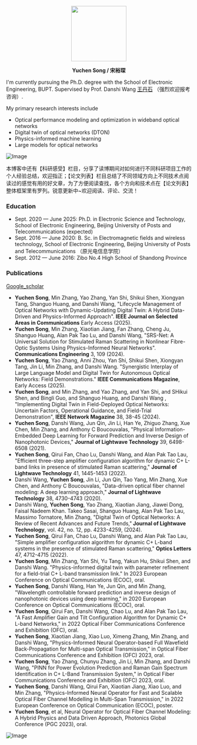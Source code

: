 <p align = "center">    
<img  src="https://github.com/user-attachments/assets/8d51c2a6-20da-4a45-bcdf-32a2eb49e653" width="150" />
</p>
<p align = "center"><strong>Yuchen Song / 宋裕琛</strong></p>  
I'm currently pursuing the Ph.D. degree with the School of Electronic Engineering, BUPT.  Supervised by Prof. Danshi Wang
<a href="https://see.bupt.edu.cn/info/1051/2196.htm">王丹石</a> （强烈欢迎报考咨询）.  

My primary research interests include
- Optical performance modeling and optimization in wideband optical networks
- Digital twin of optical networks (DTON)
- Physics-informed machine learning
- Large models for optical networks

![Image](https://github.com/user-attachments/assets/972b9dce-9e96-41f4-aee4-3c669f7383ca)

本博客中还有【科研感受】栏目，分享了读博期间对如何进行不同科研项目工作的个人经验总结，欢迎指正；【论文列表】栏目总结了不同领域方向上不同技术点阅读过的感觉有用的好文章，为了方便阅读查找，各个方向和技术点在【论文列表】整体框架里有罗列。锐意更新中~欢迎阅读、评论、交流！
<h3> Education </h3>  

- Sept. 2020 — June 2025: Ph.D. in Electronic Science and Technology, School of Electronic Engineering, Beijing University of Posts and Telecommunications (expected)
- Sept. 2016 — June 2020: B. Sc. in Electromagnetic fields and wireless technology, School of Electronic Engineering, Beijing University of Posts and Telecommunications （原光电信息学院）
- Sept. 2012 — June 2016: Zibo No.4 High School of Shandong Province

<h3> Publications</h3>  
<a href="https://scholar.google.com.hk/citations?user=WKfnMBcAAAAJ&hl=en">Google_scholar</a>  

- <strong>Yuchen Song</strong>, Min Zhang, Yao Zhang, Yan Shi, Shikui Shen, Xiongyan Tang, Shanguo Huang, and Danshi Wang, "Lifecycle Management of Optical Networks with Dynamic-Updating Digital Twin: A Hybrid Data-Driven and Physics-Informed Approach". <strong>IEEE Journal on Selected Areas in Communications</strong> Early Access (2025).​
- <strong>Yuchen Song</strong>, Min Zhang, Xiaotian Jiang, Fan Zhang, Cheng Ju, Shanguo Huang, Alan Pak Tao Lu, and Danshi Wang, "SRS-Net: A Universal Solution for Stimulated Raman Scattering in Nonlinear Fibre-Optic Systems Using Physics-Informed Neural Networks". <strong>Communications Engineering</strong> 3, 109 (2024).​
- <strong>Yuchen Song</strong>, Yao Zhang, Anni Zhou, Yan Shi, Shikui Shen, Xiongyan Tang, Jin Li, Min Zhang, and Danshi Wang. "Synergistic Interplay of Large Language Model and Digital Twin for Autonomous Optical Networks: Field Demonstrations." <strong>IEEE Communications Magazine</strong>, Early Access (2025).
- <strong>Yuchen Song</strong>, and Min Zhang, and Yao Zhang, and Yan Shi, and SHikui Shen, and Bingli Guo, and Shanguo Huang, and Danshi Wang , "Implementing Digital Twin in Field-Deployed Optical Networks: Uncertain Factors, Operational Guidance, and Field-Trial Demonstration", <strong>IEEE Network Magazine</strong> 38, 38-45 (2024).
- <strong>Yuchen Song</strong>, Danshi Wang, Jun Qin, Jin Li, Han Ye, Zhiguo Zhang, Xue Chen, Min Zhang, and Anthony C Boucouvalas, "Physical Information-Embedded Deep Learning for Forward Prediction and Inverse Design of Nanophotonic Devices," <strong>Journal of Lightwave Technology</strong> 39, 6498-6508 (2021). 
- <strong>Yuchen Song</strong>, Qirui Fan, Chao Lu, Danshi Wang, and Alan Pak Tao Lau, "Efficient three-step amplifier configuration algorithm for dynamic C+ L-band links in presence of stimulated Raman scattering," <strong>Journal of Lightwave Technology</strong> 41, 1445-1453 (2022). 
- Danshi Wang, <strong>Yuchen Song</strong>, Jin Li, Jun Qin, Tao Yang, Min Zhang, Xue Chen, and Anthony C Boucouvalas, "Data-driven optical fiber channel modeling: A deep learning approach," <strong>Journal of Lightwave Technology</strong> 38, 4730-4743 (2020). 
- Danshi Wang, <strong>Yuchen Song</strong>, Yao Zhang, Xiaotian Jiang, Jiawei Dong, Faisal Nadeem Khan. Takeo Sasai, Shanguo Huang, Alan Pak Tao Lau, Massimo Tornatore, Min Zhang, "Digital Twin of Optical Networks: A Review of Recent Advances and Future Trends,"<strong> Journal of Lightwave Technology</strong>, vol. 42, no. 12, pp. 4233-4259, (2024).
- <strong>Yuchen Song</strong>, Qirui Fan, Chao Lu, Danshi Wang, and Alan Pak Tao Lau, "Simple amplifier configuration algorithm for dynamic C+ L-band systems in the presence of stimulated Raman scattering," <strong>Optics Letters</strong> 47, 4712-4715 (2022).
- <strong>Yuchen Song</strong>, Min Zhang, Yan Shi, Yu Tang, Yakun Hu, Shikui Shen, and Danshi Wang. "Physics-informed digital twin with parameter refinement for a field-trial C+ L-band transmission link." In 2023 European Conference on Optical Communications (ECOC), oral. 
- <strong>Yuchen Song</strong>, Danshi Wang, Han Ye, Jun Qin, and Min Zhang, "Wavelength controllable forward prediction and inverse design of nanophotonic devices using deep learning," in 2020 European Conference on Optical Communications (ECOC), oral. 
- <strong>Yuchen Song</strong>, Qirui Fan, Danshi Wang, Chao Lu, and Alan Pak Tao Lau, "A Fast Amplifier Gain and Tilt Configuration Algorithm for Dynamic C+ L-band Networks," in 2022 Optical Fiber Communications Conference and Exhibition (OFC), oral. 
- <strong>Yuchen Song</strong>, Xiaotian Jiang, Xiao Luo, Ximeng Zhang, Min Zhang, and Danshi Wang, "Physics-Informed Neural Operator-based Full Wavefield Back-Propagation for Multi-span Optical Transmission," in Optical Fiber Communications Conference and Exhibition (OFC) 2023, oral.
- <strong>Yuchen Song</strong>, Yao Zhang, Chunyu Zhang, Jin Li, Min Zhang, and Danshi Wang, "PINN for Power Evolution Prediction and Raman Gain Spectrum Identification in C+ L-Band Transmission System," in Optical Fiber Communications Conference and Exhibition (OFC) 2023, oral. 
- <strong>Yuchen Song</strong>, Danshi Wang, Qirui Fan, Xiaotian Jiang, Xiao Luo, and Min Zhang, "Physics-Informed Neural Operator for Fast and Scalable Optical Fiber Channel Modelling in Multi-Span Transmission," in 2022 European Conference on Optical Communication (ECOC), poster. 
- <strong>Yuchen Song</strong>, et al, Neural Operator for Optical Fiber Channel Modeling: A Hybrid Physics and Data Driven Approach, Photonics Global Conference (PGC 2023), oral. 

![Image](https://github.com/user-attachments/assets/5c3dcc3c-7932-422d-9cd5-cf47f10337e1)
